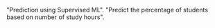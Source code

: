 "Prediction using Supervised ML".
"Predict the percentage of students based  on number of study hours".

